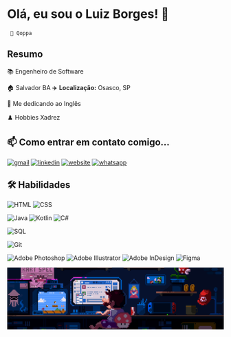 # Olá, eu sou o Luiz Borges! 👋


     🚀 Qoppa


## Resumo

📚 Engenheiro de Software

🏠 Salvador BA
✈️ **Localização:** Osasco, SP

🧠 Me dedicando ao Inglês 

♟️ Hobbies Xadrez 
    
 




## 📫 Como entrar em contato comigo...

[![gmail](https://img.shields.io/badge/gmail-D14836?style=for-the-badge&logo=gmail&logoColor=white)](mailto:luiiz.bgs@gmail.com)
[![linkedin](https://img.shields.io/badge/linkedin-0A66C2?style=for-the-badge&logo=linkedin&logoColor=white)](https://www.linkedin.com/in/luizbgs/)
[![website](https://img.shields.io/badge/website-4285F4?style=for-the-badge&logo=google-chrome&logoColor=white)](https://helloqoppa.github.io/HelloQoppa/)
[![whatsapp](https://img.shields.io/badge/whatsapp-25D366?style=for-the-badge&logo=whatsapp&logoColor=white)](https://wa.me/seunumerodetelefone)

## 🛠 Habilidades
![HTML](https://img.shields.io/badge/HTML-E34F26?style=for-the-badge&logo=html5&logoColor=white) ![CSS](https://img.shields.io/badge/CSS-1572B6?style=for-the-badge&logo=css3&logoColor=white)

![Java](https://img.shields.io/badge/Java-ED8B00?style=for-the-badge&logo=openjdk&logoColor=white)
![Kotlin](https://img.shields.io/badge/Kotlin-0095D5?style=for-the-badge&logo=kotlin&logoColor=white)
![C#](https://img.shields.io/badge/C%23-239120?style=for-the-badge&logo=c-sharp&logoColor=white)



![SQL](https://img.shields.io/badge/sql-954B3E?style=for-the-badge)

![Git](https://img.shields.io/badge/git-%23F05032?style=for-the-badge&logo=git&logoColor=white)

![Adobe Photoshop](https://img.shields.io/badge/Adobe%20Photoshop-31A8FF?style=for-the-badge&logo=adobe-photoshop&logoColor=white)
![Adobe Illustrator](https://img.shields.io/badge/Adobe%20Illustrator-FF9A00?style=for-the-badge&logo=adobe-illustrator&logoColor=white)
![Adobe InDesign](https://img.shields.io/badge/Adobe%20InDesign-FF3366?style=for-the-badge&logo=adobe-indesign&logoColor=white)
![Figma](https://img.shields.io/badge/Figma-F24E1E?style=for-the-badge&logo=figma&logoColor=white)

![Gato](https://github.com/HelloQoppa/HelloQoppa/raw/main/assets/img/mario.gif)
